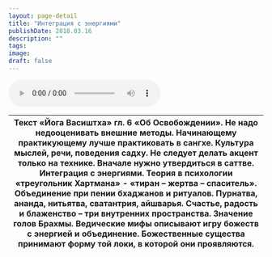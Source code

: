 ```yaml
---
layout: page-detail
title: "Интеграция с энергиями"
publishDate: 2018.03.16
description: ""
tags:
image:
draft: false
---
```


<audio title="2018.03.16 - Интеграция с энергиями.mp3" src="/upload/iblock/f91/f91cf3c41aff9a6750e54441c0176504.mp3" controls=""></audio>

| Текст «Йога Васиштха» гл. 6 «Об Освобождении».  Не надо недооценивать внешние методы. Начинающему практикующему лучше практиковать в сангхе. Культура мыслей, речи, поведения садху. Не следует делать акцент только на технике. Вначале нужно утвердиться в саттве. Интеграция с энергиями. Теория в психологии «треугольник Хартмана» - «тиран – жертва – спаситель». Объединение при пении бхаджанов и ритуалов. Пурнатва, ананда, нитьятва, сватантрия, айшварья. Счастье, радость и блаженство – три внутренних пространства. Значение голов Брахмы. Ведические мифы описывают игру божеств с энергией и объединение. Божественные существа принимают форму той локи, в которой они проявляются. |
| ----------------------------------------------------------------------------------------------------------------------------------------------------------------------------------------------------------------------------------------------------------------------------------------------------------------------------------------------------------------------------------------------------------------------------------------------------------------------------------------------------------------------------------------------------------------------------------------------------------------------------------------------------------------------------------------------------- |

  
